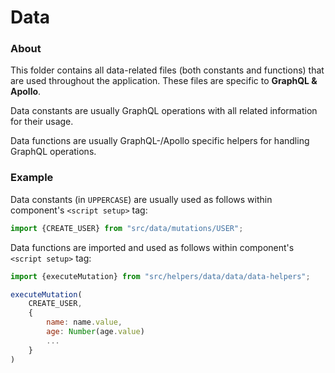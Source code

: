 # Data

### About

This folder contains all data-related files (both constants and functions) that
are used throughout the application.
These files are specific to **GraphQL & Apollo**.

Data constants are usually GraphQL operations with all related information for their usage.

Data functions are usually GraphQL-/Apollo specific helpers for handling GraphQL operations.

### Example
Data constants (in `UPPERCASE`) are usually used as follows within component's `<script setup>` tag:

```javascript
import {CREATE_USER} from "src/data/mutations/USER";
```

Data functions are imported and used as follows within component's `<script setup>` tag:

```javascript
import {executeMutation} from "src/helpers/data/data/data-helpers";

executeMutation(
    CREATE_USER,
    {
        name: name.value,
        age: Number(age.value)
        ...
    }
)
```
